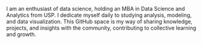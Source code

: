 I am an enthusiast of data science, holding an MBA in Data Science and Analytics from USP. I dedicate myself daily to studying analysis, modeling, and data visualization. This GitHub space is my way of sharing knowledge, projects, and insights with the community, contributing to collective learning and growth.
